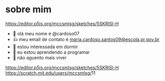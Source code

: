 # sobre mim

https://editor.p5js.org/mccsmlsg/sketches/5SKRlSl-H
- 👋 olá meu nome é @cardoso07
- 👍 meu email de contato é maria.cardoso.santos09@escola.pr.gov.br
- 👀 estou interessada em dormir 
- 🌱 eu estou aprendendo a programar 
- 💞️ não aguento mais viver

https://editor.p5js.org/mccsmlsg/sketches/5SKRlSl-H
https://scratch.mit.edu/users/mccsmlsg/​
11
<!---
12
